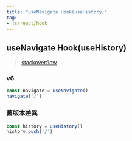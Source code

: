 ```yaml
---
title: "useNavigate Hook(useHistory)"
tag: 
- js/react/hook
---
```

## useNavigate Hook(useHistory)
>[stackoverflow](https://stackoverflow.com/questions/64838587/how-to-properly-use-usehistory-from-react-router-dom)
### v6
```javascript
const navigate = useNavigate()
navigate('/')
```
### 舊版本差異
```javascript
const history = useHistory()
history.push('/')
```

